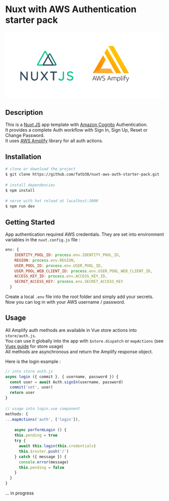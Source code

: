 # Nuxt with AWS Authentication starter pack
![NUXT AWS AMPLIFY](static/nuxt-amplify.png)

## Description
This is a [Nuxt JS](https://nuxtjs.org/) app template with [Amazon Cognito](https://aws.amazon.com/cognito/) Authentication.  
It provides a complete Auth workflow with Sign In, Sign Up, Reset or Change Password.  
It uses [AWS Amplify](https://docs.amplify.aws/) library for all auth actions.

## Installation
```bash
# clone or download the project
$ git clone https://github.com/fatb38/nuxt-aws-auth-starter-pack.git

# install dependencies
$ npm install

# serve with hot reload at localhost:3000
$ npm run dev
```

## Getting Started
 App authentication required AWS credentials. They are set into environment variables in the `nuxt.config.js` file :
 
```javascript
env: {
    IDENTITY_POOL_ID: process.env.IDENTITY_POOL_ID,
    REGION: process.env.REGION,
    USER_POOL_ID: process.env.USER_POOL_ID,
    USER_POOL_WEB_CLIENT_ID: process.env.USER_POOL_WEB_CLIENT_ID,
    ACCESS_KEY_ID: process.env.ACCESS_KEY_ID,
    SECRET_ACCESS_KEY: process.env.SECRET_ACCESS_KEY
  }
```
Create a local `.env` file into the root folder and simply add your secrets.  
Now you can log in with your AWS username / password.

## Usage
All Amplify auth methods are available in Vue store actions into `store/auth.js`.  
You can use it globally into the app with `$store.dispatch` or `mapActions` (see [Vuex guide](https://vuex.vuejs.org/fr/guide/actions.html) for store usage)  
All methods are asynchronous and return the Amplify response object.

Here is the login example :
```javascript
// into store auth.js
async login ({ commit }, { username, password }) {
  const user = await Auth.signIn(username, password)
  commit('set', user)
  return user
}

// usage into login.vue component
methods: {
...mapActions('auth', ['login']),

    async performLogin () {
    this.pending = true
    try {
      await this.login(this.credentials)
      this.$router.push('/')
    } catch ({ message }) {
      console.error(message)
      this.pending = false
    }
  }
}
```

... in progress
